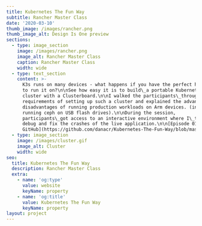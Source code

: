 ```yaml
---
title: Kubernetes The Fun Way
subtitle: Rancher Master Class
date: '2020-03-10'
thumb_image: /images/rancher.png
thumb_image_alt: Design Is One preview
sections:
  - type: image_section
    image: /images/rancher.png
    image_alt: Rancher Master Class
    caption: Rancher Master Class
    width: wide
  - type: text_section
    content: >-
      K3s runs on many devices - what happens if you have the perfect hardware
      to run it on?\n\nSee how easy it is to build\_a portable Kubernetes
      cluster with a Clusterboard.\n\nI walked the participants\_through the
      requirements of setting up such a cluster and explained the advantages and
      disadvantages of running production workloads on Arm devices. (including
      running ceph on USB flash drives).\n\nDuring the session,
      participants\_got access to an interactive environment where I\_tried to
      debug and fix the crashes of the live application.\n\n[Episode 01 -
      GitHub](https://github.com/danacr/Kubernetes-The-Fun-Way/blob/master/01-portable-kubernetes-cluster/README.md)\n
  - type: image_section
    image: /images/cluster.gif
    image_alt: Cluster
    width: wide
seo:
  title: Kubernetes The Fun Way
  description: Rancher Master Class
  extra:
    - name: 'og:type'
      value: website
      keyName: property
    - name: 'og:title'
      value: Kubernetes The Fun Way
      keyName: property
layout: project
---
```

